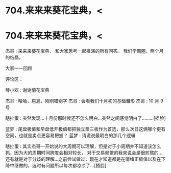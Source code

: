 # 704.来来来葵花宝典，<

# 704.来来来葵花宝典，<

杰哥 : 来来来葵花宝典， 和大家思考一起推演的所有问答。 我们学霸圈，两个月的结晶，

大家一一回顾

评论区：

琴小欢 : 谢谢菊花宝典

杰哥 : 哈哈，尴尬，刚刚错别字 杰哥 : 会看我们十月初的基础雏形 杰哥 : 10 月 9 号

瞎扯蛋 : 突然发现…十月份那时候还不怎么明白…突然之间感觉明白了………[捂脸]

蓝梦 : 尾盘极值和早盘低开极值都把独立票三板作为首选，那么次日这俩哪个更有空间，也就是卖点更容易把握？ 蓝梦 : 请说说最明白的那几个逻辑

瞎扯蛋 : 其实杰哥一开始说的大周期可以理解，但是对于小周期并不知道该怎么抓，因为大的周期时间跨度会相对较长， 对于交易频繁的我来说会是很煎熬的…还有就是对于分歧的理解…之前尝试做过，现在才知道都是在情绪正极值以及在下 降中继做的，选时有问题所以每次都凉凉了…[捂脸]